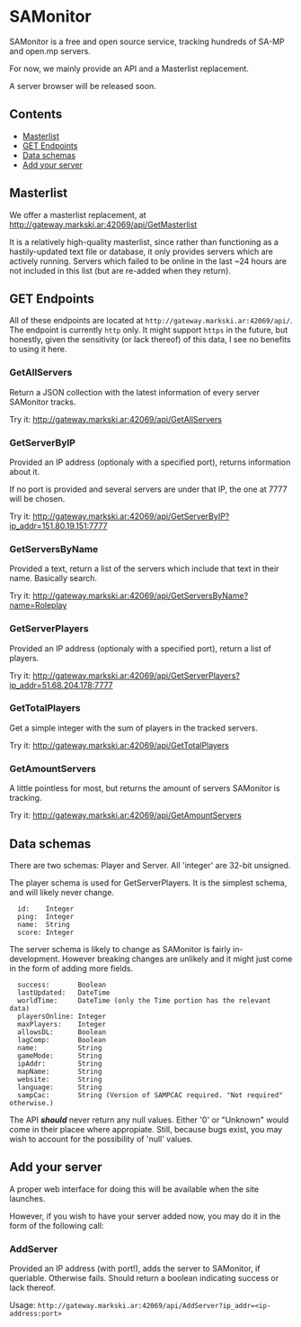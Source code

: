 # SAMonitor

SAMonitor is a free and open source service, tracking hundreds of SA-MP and open.mp servers.

For now, we mainly provide an API and a Masterlist replacement.

A server browser will be released soon.

## Contents

- [Masterlist](#masterlist)
- [GET Endpoints](#get-endpoints)
- [Data schemas](#data-schemas)
- [Add your server](#add-your-server)

## Masterlist

We offer a masterlist replacement, at http://gateway.markski.ar:42069/api/GetMasterlist

It is a relatively high-quality masterlist, since rather than functioning as a hastily-updated text file or database, it only provides servers which are actively running.
Servers which failed to be online in the last ~24 hours are not included in this list (but are re-added when they return).

## GET Endpoints

All of these endpoints are located at `http://gateway.markski.ar:42069/api/`.
The endpoint is currently `http` only. It might support `https` in the future, but honestly, given the sensitivity (or lack thereof) of this data, I see no benefits to using it here.

### GetAllServers

Return a JSON collection with the latest information of every server SAMonitor tracks.

Try it: http://gateway.markski.ar:42069/api/GetAllServers

### GetServerByIP

Provided an IP address (optionaly with a specified port), returns information about it.

If no port is provided and several servers are under that IP, the one at 7777 will be chosen.

Try it: http://gateway.markski.ar:42069/api/GetServerByIP?ip_addr=151.80.19.151:7777

### GetServersByName

Provided a text, return a list of the servers which include that text in their name. Basically search.

Try it: http://gateway.markski.ar:42069/api/GetServersByName?name=Roleplay

### GetServerPlayers

Provided an IP address (optionaly with a specified port), return a list of players.

Try it: http://gateway.markski.ar:42069/api/GetServerPlayers?ip_addr=51.68.204.178:7777

### GetTotalPlayers

Get a simple integer with the sum of players in the tracked servers.

Try it: http://gateway.markski.ar:42069/api/GetTotalPlayers

### GetAmountServers

A little pointless for most, but returns the amount of servers SAMonitor is tracking.

Try it: http://gateway.markski.ar:42069/api/GetAmountServers

## Data schemas

There are two schemas: Player and Server. All 'integer' are 32-bit unsigned.

The player schema is used for GetServerPlayers. It is the simplest schema, and will likely never change.

```
  id:    Integer
  ping:  Integer
  name:  String
  score: Integer
```

The server schema is likely to change as SAMonitor is fairly in-development. However breaking changes are unlikely and it might just come in the form of adding more fields.

```
  success:       Boolean
  lastUpdated:   DateTime
  worldTime:     DateTime (only the Time portion has the relevant data)
  playersOnline: Integer
  maxPlayers:    Integer
  allowsDL:      Boolean
  lagComp:       Boolean
  name:          String
  gameMode:      String
  ipAddr:        String
  mapName:       String
  website:       String
  language:      String
  sampCac:       String (Version of SAMPCAC required. "Not required" otherwise.)
```

The API ***should*** never return any null values. Either '0' or "Unknown" would come in their placee where appropiate. Still, because bugs exist, you may wish to account for the possibility of 'null' values.

## Add your server

A proper web interface for doing this will be available when the site launches.

However, if you wish to have your server added now, you may do it in the form of the following call:

### AddServer
Provided an IP address (with port!), adds the server to SAMonitor, if queriable. Otherwise fails. Should return a boolean indicating success or lack thereof.

Usage: `http://gateway.markski.ar:42069/api/AddServer?ip_addr=<ip-address:port>`
